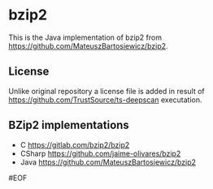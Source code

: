 # bzip2 

This is the Java implementation of bzip2 from https://github.com/MateuszBartosiewicz/bzip2.

## License 

Unlike original repository a license file is added in result of https://github.com/TrustSource/ts-deepscan executation.


## BZip2 implementations 

- C https://gitlab.com/bzip2/bzip2
- CSharp https://github.com/jaime-olivares/bzip2
- Java https://github.com/MateuszBartosiewicz/bzip2

#EOF

